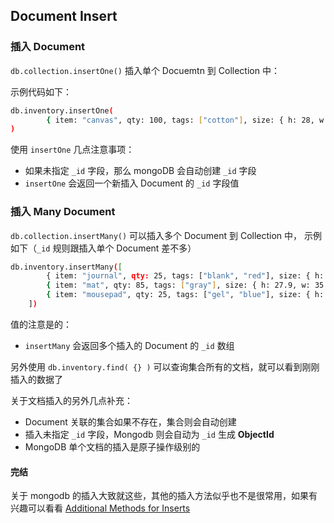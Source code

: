 ## Document Insert

### 插入 Document
`db.collection.insertOne()` 插入单个 Docuemtn 到 Collection 中：

示例代码如下：
```bash
db.inventory.insertOne(  
        { item: "canvas", qty: 100, tags: ["cotton"], size: { h: 28, w: 35.5, uom: "cm" } }
)
```
使用 `insertOne` 几点注意事项：
* 如果未指定 `_id` 字段，那么 mongoDB 会自动创建 `_id` 字段
* `insertOne` 会返回一个新插入 Document 的 `_id` 字段值
  

### 插入 Many Document
`db.collection.insertMany()` 可以插入多个 Document 到 Collection 中，
示例如下（`_id` 规则跟插入单个 Document 差不多）
```bash
db.inventory.insertMany([
        { item: "journal", qty: 25, tags: ["blank", "red"], size: { h: 14, w: 21, uom: "cm" } }, 
        { item: "mat", qty: 85, tags: ["gray"], size: { h: 27.9, w: 35.5, uom: "cm" } },
        { item: "mousepad", qty: 25, tags: ["gel", "blue"], size: { h: 19, w: 22.85, uom: "cm" } }
    ])
```
值的注意是的：
* `insertMany` 会返回多个插入的 Document 的 `_id` 数组

另外使用 `db.inventory.find( {} )` 可以查询集合所有的文档，就可以看到刚刚插入的数据了

关于文档插入的另外几点补充：
* Document 关联的集合如果不存在，集合则会自动创建
* 插入未指定 `_id` 字段，Mongodb 则会自动为 `_id` 生成 **ObjectId**
* MongoDB 单个文档的插入是原子操作级别的

####  完结
关于 mongodb 的插入大致就这些，其他的插入方法似乎也不是很常用，如果有兴趣可以看看 [Additional Methods for Inserts](https://docs.mongodb.com/manual/reference/insert-methods/#additional-inserts)

